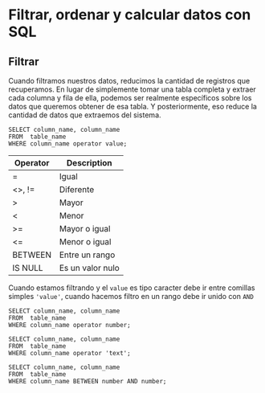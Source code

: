 # Filtrar, ordenar y calcular datos con SQL

## Filtrar
Cuando filtramos nuestros datos, reducimos la cantidad de registros que recuperamos. En lugar de simplemente tomar una tabla completa y extraer cada columna y fila de ella, podemos ser realmente específicos sobre los datos que queremos obtener de esa tabla. Y posteriormente, eso reduce la cantidad de datos que extraemos del sistema.

~~~~Mysql
SELECT column_name, column_name
FROM  table_name
WHERE column_name operator value;
~~~~

| Operator   | Description      |
| ---------- | ---------------- |
| =          | Igual            |
| <>, !=     | Diferente        |
| >          | Mayor            |
| <          | Menor            |
| >=         | Mayor o igual    |
| <=         | Menor o igual    |
| BETWEEN    | Entre un rango   |
| IS NULL    | Es un valor nulo |

Cuando estamos filtrando y el `value` es tipo caracter debe ir entre comillas simples `'value'`, cuando hacemos filtro en un rango debe ir unido con `AND`

~~~~Mysql
SELECT column_name, column_name
FROM  table_name
WHERE column_name operator number;

SELECT column_name, column_name
FROM  table_name
WHERE column_name operator 'text';

SELECT column_name, column_name
FROM  table_name
WHERE column_name BETWEEN number AND number;
~~~~


































